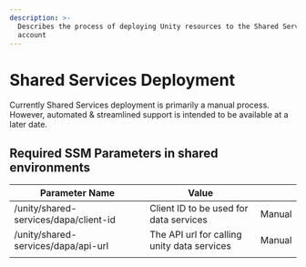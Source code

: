 ```yaml
---
description: >-
  Describes the process of deploying Unity resources to the Shared Services
  account
---
```


# Shared Services Deployment

Currently Shared Services deployment is primarily a manual process.  However, automated & streamlined support is intended to be available at a later date.

## Required SSM Parameters in shared environments

| Parameter Name                        | Value                                       |        |
| ------------------------------------- | ------------------------------------------- | ------ |
| /unity/shared-services/dapa/client-id | Client ID to be used for data services      | Manual |
| /unity/shared-services/dapa/api-url   | The API url for calling unity data services | Manual |
|                                       |                                             |        |

